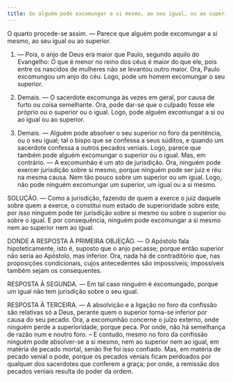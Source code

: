 ```yaml
---
title: Se alguém pode excomungar a si mesmo, ao seu igual, ou ao superior
---
```


O quarto procede-se assim. — Parece que alguém pode excomungar a si mesmo, ao seu igual ou ao superior.  

1. — Pois, o anjo de Deus era maior que Paulo, segundo aquilo do Evangelho: O que é menor no reino dos céus é maior do que ele, pois entre os nascidos de mulheres não se levantou outro maior. Ora, Paulo excomungou um anjo do céu. Logo, pode um homem excomungar o seu superior.  

2. Demais. — O sacerdote excomunga às vezes em geral, por causa de furto ou coisa semelhante. Ora, pode dar-se que o culpado fosse ele próprio ou o superior ou o igual. Logo, pode alguém excomungar a si ou ao igual ou ao superior.  

3. Demais. — Alguém pode absolver o seu superior no foro da penitência, ou o seu igual; tal o bispo que se confessa a seus súditos, e quando um sacerdote confessa a outros pecados veniais. Logo, parece que também pode alguém excomungar o superior ou o igual.  Mas, em contrário. — A excomunhão é um ato de jurisdição. Ora, ninguém pode exercer jurisdição sobre si mesmo, porque ninguém pode ser juiz e réu na mesma causa. Nem tão pouco sobre um superior ou um igual. Logo, não pode ninguém excomungar um superior, um igual ou a si mesmo.  

SOLUÇÃO. — Como a jurisdição, fazendo de quem a exerce o juiz daquele sobre quem a exerce, o constitui num estado de superioridade sobre este, por isso ninguém pode ter jurisdição sobre si mesmo ou sobre o superior ou sobre o igual. E por consequência, ninguém pode excomungar a si mesmo nem ao superior nem ao igual.  

DONDE A RESPOSTA À PRIMEIRA OBJEÇÃO. — O Apóstolo fala hipoteticamente, isto é, suposto que o anjo pecasse; porque então superior não seria ao Apóstolo, mas inferior. Ora, nada há de contraditório que, nas proposições condicionais, cujos antecedentes são impossíveis; impossíveis também sejam os consequentes.  

RESPOSTA À SEGUNDA. — Em tal caso ninguém é excomungado, porque um igual não tem jurisdição sobre o seu igual.  

RESPOSTA À TERCEIRA. — A absolvição e a ligação no foro da confissão são relativas só a Deus, perante quem o superior torna-se inferior por causa do seu pecado. Ora, a excomunhão concerne o juízo externo, onde ninguém perde a superioridade, porque peca. Por onde, não há semelhança de razão num e noutro foro. – E contudo, mesmo no foro da confissão ninguém pode absolver-se a si mesmo, nem ao superior nem ao igual, em matéria de pecado mortal, senão lhe foi isso confiado. Mas, em matéria de pecado venial o pode, porque os pecados veniais ficam perdoados por qualquer dos sacerdotes que conferem a graça; por onde, a remissão dos pecados veniais resulta do poder da ordem.